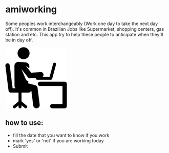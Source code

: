 # amiworking
Some peoples work interchangeably (Work one day to take the next day off).
It's common in Brazilian Jobs like Supermarket, shopping centers, gas station and etc.
This app try to help these people to anticipate when they'll be in day off.

![logo](public/logo.png)

## how to use:

 - fill the date that you want to know if you work 
 - mark 'yes' or 'not'  if you are working today
 - Submit